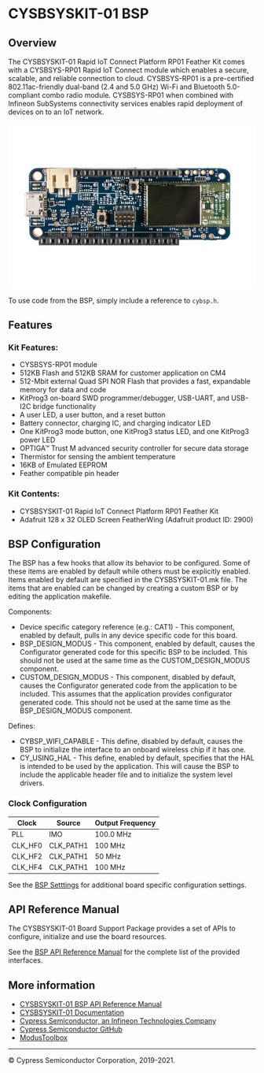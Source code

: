 # CYSBSYSKIT-01 BSP

## Overview

The CYSBSYSKIT-01 Rapid IoT Connect Platform RP01 Feather Kit comes with a CYSBSYS-RP01 Rapid IoT Connect module which enables a secure, scalable, and reliable connection to cloud. CYSBSYS-RP01 is a pre-certified 802.11ac-friendly dual-band (2.4 and 5.0 GHz) Wi-Fi and Bluetooth 5.0-compliant combo radio module. CYSBSYS-RP01 when combined with Infineon SubSystems connectivity services enables rapid deployment of devices on to an IoT network.

![](docs/html/board.png)

To use code from the BSP, simply include a reference to `cybsp.h`.

## Features

### Kit Features:

* CYSBSYS-RP01 module
* 512KB Flash and 512KB SRAM for customer application on CM4
* 512-Mbit external Quad SPI NOR Flash that provides a fast, expandable memory for data and code
* KitProg3 on-board SWD programmer/debugger, USB-UART, and USB-I2C bridge functionality
* A user LED, a user button, and a reset button
* Battery connector, charging IC, and charging indicator LED
* One KitProg3 mode button, one KitProg3 status LED, and one KitProg3 power LED
* OPTIGA™ Trust M advanced security controller for secure data storage
* Thermistor for sensing the ambient temperature
* 16KB of Emulated EEPROM
* Feather compatible pin header

### Kit Contents:

* CYSBSYSKIT-01 Rapid IoT Connect Platform RP01 Feather Kit
* Adafruit 128 x 32 OLED Screen FeatherWing (Adafruit product ID: 2900)

## BSP Configuration

The BSP has a few hooks that allow its behavior to be configured. Some of these items are enabled by default while others must be explicitly enabled. Items enabled by default are specified in the CYSBSYSKIT-01.mk file. The items that are enabled can be changed by creating a custom BSP or by editing the application makefile.

Components:
* Device specific category reference (e.g.: CAT1) - This component, enabled by default, pulls in any device specific code for this board.
* BSP_DESIGN_MODUS - This component, enabled by default, causes the Configurator generated code for this specific BSP to be included. This should not be used at the same time as the CUSTOM_DESIGN_MODUS component.
* CUSTOM_DESIGN_MODUS - This component, disabled by default, causes the Configurator generated code from the application to be included. This assumes that the application provides configurator generated code. This should not be used at the same time as the BSP_DESIGN_MODUS component.

Defines:
* CYBSP_WIFI_CAPABLE - This define, disabled by default, causes the BSP to initialize the interface to an onboard wireless chip if it has one.
* CY_USING_HAL - This define, enabled by default, specifies that the HAL is intended to be used by the application. This will cause the BSP to include the applicable header file and to initialize the system level drivers.

### Clock Configuration

| Clock    | Source    | Output Frequency |
|----------|-----------|------------------|
| PLL      | IMO       | 100.0 MHz        |
| CLK_HF0  | CLK_PATH1 | 100 MHz          |
| CLK_HF2  | CLK_PATH1 | 50 MHz           |
| CLK_HF4  | CLK_PATH1 | 100 MHz          |

See the [BSP Setttings][settings] for additional board specific configuration settings.

## API Reference Manual

The CYSBSYSKIT-01 Board Support Package provides a set of APIs to configure, initialize and use the board resources.

See the [BSP API Reference Manual][api] for the complete list of the provided interfaces.

## More information
* [CYSBSYSKIT-01 BSP API Reference Manual][api]
* [CYSBSYSKIT-01 Documentation](http://www.cypress.com/CYSBSYSKIT-01)
* [Cypress Semiconductor, an Infineon Technologies Company](http://www.cypress.com)
* [Cypress Semiconductor GitHub](https://github.com/cypresssemiconductorco)
* [ModusToolbox](https://www.cypress.com/products/modustoolbox-software-environment)

[api]: https://cypresssemiconductorco.github.io/TARGET_CYSBSYSKIT-01/html/modules.html
[settings]: https://cypresssemiconductorco.github.io/TARGET_CYSBSYSKIT-01/html/md_bsp_settings.html

---
© Cypress Semiconductor Corporation, 2019-2021.